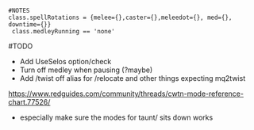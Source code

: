 	#NOTES
	class.spellRotations = {melee={},caster={},meleedot={}, med={}, downtime={}}
	 class.medleyRunning == 'none'

#TODO
- Add UseSelos option/check
- Turn off medley when pausing (?maybe)
- Add /twist off alias for /relocate and other things expecting mq2twist
 
 https://www.redguides.com/community/threads/cwtn-mode-reference-chart.77526/
 - especially make sure the modes for taunt/ sits down works
 

